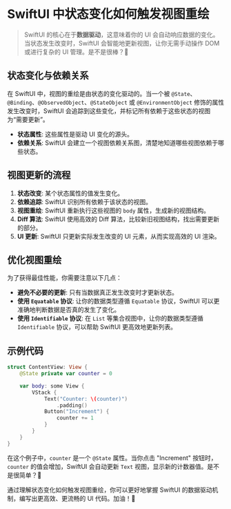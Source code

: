 ﻿# SwiftUI 中状态变化如何触发视图重绘

> SwiftUI 的核心在于**数据驱动**，这意味着你的 UI 会自动响应数据的变化。当状态发生改变时，SwiftUI 会智能地更新视图，让你无需手动操作 DOM 或进行复杂的 UI 管理。是不是很棒？🎉

## 状态变化与依赖关系

在 SwiftUI 中，视图的重绘是由状态的变化驱动的。当一个被 `@State`、`@Binding`、`@ObservedObject`、`@StateObject` 或 `@EnvironmentObject` 修饰的属性发生改变时，SwiftUI 会追踪到这些变化，并标记所有依赖于这些状态的视图为“需要更新”。

*   **状态属性**: 这些属性是驱动 UI 变化的源头。
*   **依赖关系**: SwiftUI 会建立一个视图依赖关系图，清楚地知道哪些视图依赖于哪些状态。

## 视图更新的流程

1.  **状态改变**: 某个状态属性的值发生变化。
2.  **依赖追踪**: SwiftUI 识别所有依赖于该状态的视图。
3.  **视图重绘**: SwiftUI 重新执行这些视图的 `body` 属性，生成新的视图结构。
4.  **Diff 算法**: SwiftUI 使用高效的 Diff 算法，比较新旧视图结构，找出需要更新的部分。
5.  **UI 更新**: SwiftUI 只更新实际发生改变的 UI 元素，从而实现高效的 UI 渲染。

## 优化视图重绘

为了获得最佳性能，你需要注意以下几点：

*   **避免不必要的更新**: 只有当数据真正发生改变时才更新状态。
*   **使用 `Equatable` 协议**: 让你的数据类型遵循 `Equatable` 协议，SwiftUI 可以更准确地判断数据是否真的发生了变化。
*   **使用 `Identifiable` 协议**: 在 `List` 等集合视图中，让你的数据类型遵循 `Identifiable` 协议，可以帮助 SwiftUI 更高效地更新列表。

## 示例代码

```swift
struct ContentView: View {
    @State private var counter = 0

    var body: some View {
        VStack {
            Text("Counter: \(counter)")
                .padding()
            Button("Increment") {
                counter += 1
            }
        }
    }
}
```

在这个例子中，`counter` 是一个 `@State` 属性。当你点击 "Increment" 按钮时，`counter` 的值会增加，SwiftUI 会自动更新 `Text` 视图，显示新的计数器值。是不是很简单？🚀

通过理解状态变化如何触发视图重绘，你可以更好地掌握 SwiftUI 的数据驱动机制，编写出更高效、更流畅的 UI 代码。加油！💪



